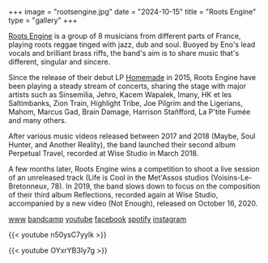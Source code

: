 +++
image = "rootsengine.jpg"
date = "2024-10-15"
title = "Roots Engine"
type = "gallery"
+++

[Roots Engine](https://rootsengine.com/) is a group of 8 musicians from different parts of France, playing roots reggae tinged with jazz, dub and soul. Buoyed by Eno's lead vocals and brilliant brass riffs, the band's aim is to share music that's different, singular and sincere.

Since the release of their debut LP [Homemade](https://rootsengine.bandcamp.com/album/homemade) in 2015, Roots Engine have been playing a steady stream of concerts, sharing the stage with major artists such as Sinsemilia, Jehro, Kacem Wapalek, Imany, HK et les Saltimbanks, Zion Train, Highlight Tribe, Joe Pilgrim and the Ligerians, Mahom, Marcus Gad, Brain Damage, Harrison Stañfford, La P'tite Fumée and many others.

After various music videos released between 2017 and 2018 (Maybe, Soul Hunter, and Another Reality), the band launched their second album Perpetual Travel, recorded at Wise Studio in March 2018.

A few months later, Roots Engine wins a competition to shoot a live session of an unreleased track (Life is Cool in the Met'Assos studios (Voisins-Le-Bretonneux, 78). In 2019, the band slows down to focus on the composition of their third album Reflections, recorded again at Wise Studio, accompanied by a new video (Not Enough), released on October 16, 2020.

[www](https://rootsengine.com/) [bandcamp](https://rootsengine.bandcamp.com/) [youtube](https://www.youtube.com/@rootsengine) [facebook](https://www.facebook.com/RootsEngine) [spotify](https://open.spotify.com/artist/0fh4P3VvpMzeGdq8YxLG6o) [instagram](https://www.instagram.com/rootsengine/)


{{< youtube n50ysC7yylk >}}

{{< youtube OYxrYB3Iy7g >}}